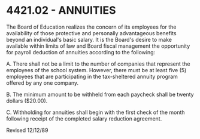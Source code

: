 4421.02 - ANNUITIES
===================

The Board of Education realizes the concern of its employees for the
availability of those protective and personally advantageous benefits
beyond an individual's basic salary. It is the Board's desire to make
available within limits of law and Board fiscal management the
opportunity for payroll deduction of annuities according to the
following:

A. There shall not be a limit to the number of companies that represent
the employees of the school system. However, there must be at least five
(5) employees that are participating in the tax-sheltered annuity
program offered by any one company.

B. The minimum amount to be withheld from each paycheck shall be twenty
dollars (\$20.00).

C. Withholding for annuities shall begin with the first check of the
month following receipt of the completed salary reduction agreement.

Revised 12/12/89
